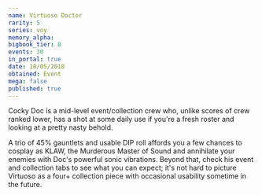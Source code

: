 ```yaml
---
name: Virtuoso Doctor
rarity: 5
series: voy
memory_alpha:
bigbook_tier: 8
events: 30
in_portal: true
date: 10/05/2018
obtained: Event
mega: false
published: true
---
```


Cocky Doc is a mid-level event/collection crew who, unlike scores of crew ranked lower, has a shot at some daily use if you're a fresh roster and looking at a pretty nasty behold.

A trio of 45% gauntlets and usable DIP roll affords you a few chances to cosplay as KLAW, the Murderous Master of Sound and annihilate your enemies with Doc's powerful sonic vibrations. Beyond that, check his event and collection tabs to see what you can expect; it's not hard to picture Virtuoso as a four+ collection piece with occasional usability sometime in the future.
